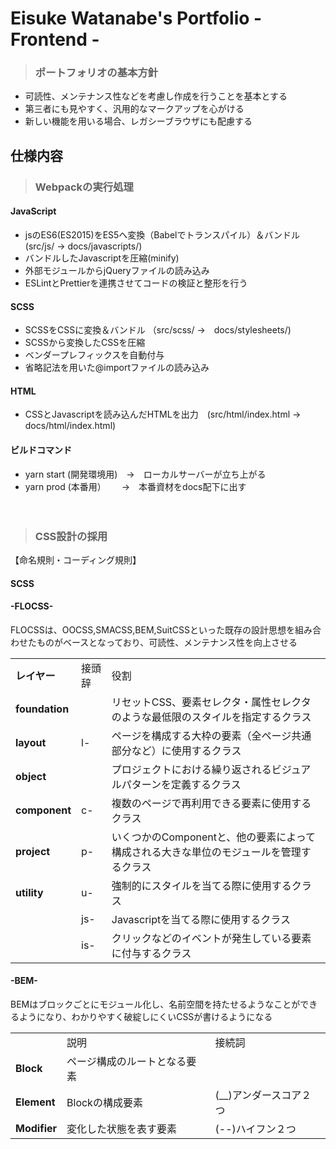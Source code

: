 # Eisuke Watanabe's Portfolio - Frontend -
>### ポートフォリオの基本方針

* 可読性、メンテナンス性などを考慮し作成を行うことを基本とする
* 第三者にも見やすく、汎用的なマークアップを心がける
* 新しい機能を用いる場合、レガシーブラウザにも配慮する


## 仕様内容
>### Webpackの実行処理
#### JavaScript
* jsのES6(ES2015)をES5へ変換（Babelでトランスパイル）＆バンドル　(src/js/ → docs/javascripts/)
* バンドルしたJavascriptを圧縮(minify)
* 外部モジュールからjQueryファイルの読み込み
* ESLintとPrettierを連携させてコードの検証と整形を行う

#### SCSS
* SCSSをCSSに変換＆バンドル （src/scss/ →　docs/stylesheets/)
* SCSSから変換したCSSを圧縮
* ベンダープレフィックスを自動付与
* 省略記法を用いた@importファイルの読み込み

#### HTML
* CSSとJavascriptを読み込んだHTMLを出力　(src/html/index.html →　docs/html/index.html) 

#### ビルドコマンド
* yarn start  (開発環境用)　→　ローカルサーバーが立ち上がる
* yarn prod   (本番用）　　 →　本番資材をdocs配下に出す
<br><br><br>
>### CSS設計の採用
【命名規則・コーディング規則】
#### SCSS
#### -FLOCSS-
FLOCSSは、OOCSS,SMACSS,BEM,SuitCSSといった既存の設計思想を組み合わせたものがベースとなっており、可読性、メンテナンス性を向上させる
<table>
    <tr>
        <td><b>レイヤー</b></td>
        <td>接頭辞</td>
        <td>役割</td>
    </tr>
    <tr>
        <td><b>foundation</b></td>
        <td></td>
        <td>リセットCSS、要素セレクタ・属性セレクタのような最低限のスタイルを指定するクラス</td>
    </tr>    
    <tr>
        <td><b>layout</b></td>
        <td>l-</td>
        <td>ページを構成する大枠の要素（全ページ共通部分など）に使用するクラス</td>
    </tr>
    <tr>
        <td><b>object</b></td>
        <td></td>
        <td>プロジェクトにおける繰り返されるビジュアルパターンを定義するクラス</td>
    </tr>
    <tr>
        <td><b>component</b></td>
        <td>c-</td>
        <td>複数のページで再利用できる要素に使用するクラス</td>
    </tr>
      <tr>
        <td><b>project</b></td>
        <td>p-</td>
        <td>いくつかのComponentと、他の要素によって構成される大きな単位のモジュールを管理するクラス</td>
    </tr>
    <tr>
        <td><b>utility</b></td>
        <td>u-</td>
        <td>強制的にスタイルを当てる際に使用するクラス</td>
    </tr>
    <tr>
        <td><b></b></td>
        <td>js-</td>
        <td>Javascriptを当てる際に使用するクラス</td>
    </tr>
    <tr>
        <td><b></b></td>
        <td>is-</td>
        <td>クリックなどのイベントが発生している要素に付与するクラス</td>
    </tr>
</table>

#### -BEM-
BEMはブロックごとにモジュール化し、名前空間を持たせるようなことができるようになり、わかりやすく破綻しにくいCSSが書けるようになる
<table>
    <tr>
        <td><b></b></td>
        <td>説明</td>
        <td>接続詞</td>
    </tr>
    <tr>
        <td><b>Block</b></td>
        <td>ページ構成のルートとなる要素</td>
        <td></td>
    </tr>
    <tr>
        <td><b>Element</b></td>
        <td>Blockの構成要素</td>
        <td>(__)アンダースコア２つ</td>
    </tr>
    <tr>
        <td><b>Modifier</b></td>
        <td>変化した状態を表す要素</td>
        <td>(--)ハイフン２つ</td>
    </tr>
</table>

